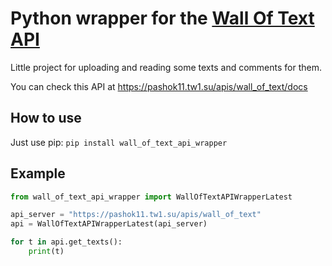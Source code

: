 # Python wrapper for the [Wall Of Text API](https://github.com/Pashok111/Wall-Of-Text-API)  
Little project for uploading and reading some texts and comments for them.

You can check this API at https://pashok11.tw1.su/apis/wall_of_text/docs
## How to use
Just use pip: `pip install wall_of_text_api_wrapper`
## Example
```python
from wall_of_text_api_wrapper import WallOfTextAPIWrapperLatest

api_server = "https://pashok11.tw1.su/apis/wall_of_text"
api = WallOfTextAPIWrapperLatest(api_server)

for t in api.get_texts():
    print(t)
```